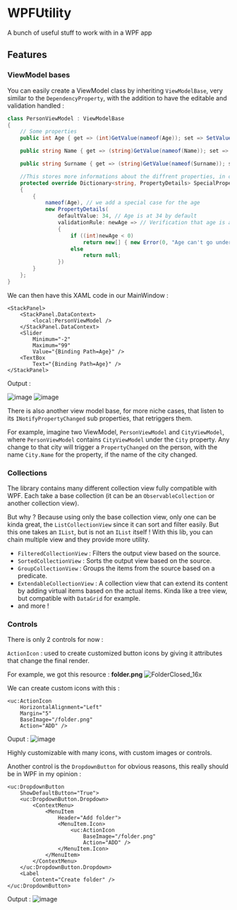 # WPFUtility

A bunch of useful stuff to work with in a WPF app

## Features

### ViewModel bases

You can easily create a ViewModel class by inheriting `ViewModelBase`, very similar to the `DependencyProperty`, with the addition to have the editable and validation handled :

```csharp
class PersonViewModel : ViewModelBase
{
    // Some properties
    public int Age { get => (int)GetValue(nameof(Age)); set => SetValue(nameof(Age), value); }

    public string Name { get => (string)GetValue(nameof(Name)); set => SetValue(nameof(Name), value); }

    public string Surname { get => (string)GetValue(nameof(Surname)); set => SetValue(nameof(Surname), value); }

    //This stores more informations about the diffrent properties, in case a property needs more control
    protected override Dictionary<string, PropertyDetails> SpecialProperties { get; } = new()
    {
        {
            nameof(Age), // we add a special case for the age
            new PropertyDetails(
                defaultValue: 34, // Age is at 34 by default
                validationRule: newAge => // Verification that age is above or equal to 0
                {
                    if ((int)newAge < 0)
                        return new[] { new Error(0, "Age can't go under 0 !") };
                    else
                        return null;
                })
        }
    };
}
```

We can then have this XAML code in our MainWindow :

```xaml
<StackPanel>
    <StackPanel.DataContext>
        <local:PersonViewModel />
    </StackPanel.DataContext>
    <Slider
        Minimum="-2"
        Maximum="99"
        Value="{Binding Path=Age}" />
    <TextBox
        Text="{Binding Path=Age}" />
</StackPanel>
```

Output :

![image](https://user-images.githubusercontent.com/30344403/132067716-50346d8d-bd6f-44d4-80c7-9bfb11fda918.png)
![image](https://user-images.githubusercontent.com/30344403/132067748-2d1dd7bf-b312-4bcf-b414-e194d9d4ae76.png)

There is also another view model base, for more niche cases, that listen to its `INotifyPropertyChanged` sub properties, that retriggers them.

For example, imagine two ViewModel, `PersonViewModel` and `CityViewModel`, where `PersonViewModel` contains `CityViewModel` under the `City` property. Any change to that city will trigger a `PropertyChanged` on the person, with the name `City.Name` for the property, if the name of the city changed.

### Collections

The library contains many different collection view fully compatible with WPF. Each take a base collection (it can be an `ObservableCollection` or another collection view).

But why ? Because using only the base collection view, only one can be kinda great, the `ListCollectionView` since it can sort and filter easily. But this one takes an `IList`, but is not an `IList` itself ! With this lib, you can chain multiple view and they provide more utility.

- `FilteredCollectionView` : Filters the output view based on the source.
- `SortedCollectionView` : Sorts the output view based on the source.
- `GroupCollectionView` : Groups the items from the source based on a predicate.
- `ExtendableCollectionView` : A collection view that can extend its content by adding virtual items based on the actual items. Kinda like a tree view, but compatible with `DataGrid` for example.
- and more !

### Controls

There is only 2 controls for now :

`ActionIcon` : used to create customized button icons by giving it attributes that change the final render.

For example, we got this resource : **folder.png** ![FolderClosed_16x](https://user-images.githubusercontent.com/30344403/132068508-0a16df61-74fc-4139-8cdd-cf57206d7581.png)

We can create custom icons with this :

```xaml
<uc:ActionIcon
    HorizontalAlignment="Left"
    Margin="5"
    BaseImage="/folder.png"
    Action="ADD" />
```

Ouput : ![image](https://user-images.githubusercontent.com/30344403/132068812-01cd5be7-2b29-4bcf-9395-b99798a82603.png)

Highly customizable with many icons, with custom images or controls.

Another control is the `DropdownButton` for obvious reasons, this really should be in WPF in my opinion :

```xaml
<uc:DropdownButton
    ShowDefaultButton="True">
    <uc:DropdownButton.Dropdown>
        <ContextMenu>
            <MenuItem
                Header="Add folder">
                <MenuItem.Icon>
                    <uc:ActionIcon
                        BaseImage="/folder.png"
                        Action="ADD" />
                </MenuItem.Icon>
            </MenuItem>
        </ContextMenu>
    </uc:DropdownButton.Dropdown>
    <Label
        Content="Create folder" />
</uc:DropdownButton>
```

Output : ![image](https://user-images.githubusercontent.com/30344403/132069056-148711b4-b138-48e6-80a2-13c7b2cac8f6.png)
